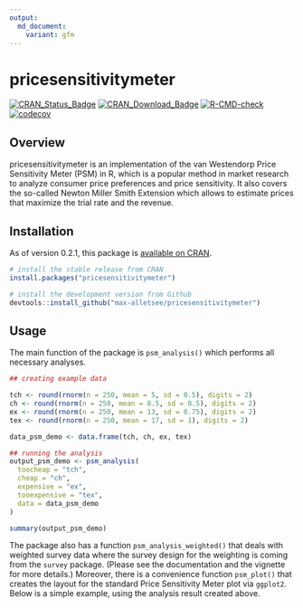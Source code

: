 ```yaml
---
output:
  md_document:
    variant: gfm
---
```




# pricesensitivitymeter

[![CRAN_Status_Badge](https://www.r-pkg.org/badges/version/pricesensitivitymeter)](https://cran.r-project.org/package=pricesensitivitymeter)
[![CRAN_Download_Badge](https://cranlogs.r-pkg.org/badges/grand-total/pricesensitivitymeter)](https://cran.r-project.org/package=pricesensitivitymeter)
[![R-CMD-check](https://github.com/max-alletsee/pricesensitivitymeter/workflows/R-CMD-check/badge.svg)](https://github.com/max-alletsee/pricesensitivitymeter/actions)
[![codecov](https://codecov.io/gh/max-alletsee/pricesensitivitymeter/branch/master/graph/badge.svg?token=W1JHNAMMEB)](https://codecov.io/gh/max-alletsee/pricesensitivitymeter)

## Overview 
pricesensitivitymeter is an implementation of the van Westendorp Price Sensitivity Meter (PSM) in R, which is a popular method in market research to analyze consumer price preferences and price sensitivity. It also covers the so-called Newton Miller Smith Extension which allows to estimate prices that maximize the trial rate and the revenue.

## Installation

As of version 0.2.1, this package is [available on CRAN](https://cran.r-project.org/package=pricesensitivitymeter).


```r
# install the stable release from CRAN
install.packages("pricesensitivitymeter")

# install the development version from Github
devtools::install_github("max-alletsee/pricesensitivitymeter")
```

## Usage

The main function of the package is `psm_analysis()` which performs all necessary analyses. 


```r
## creating example data

tch <- round(rnorm(n = 250, mean = 5, sd = 0.5), digits = 2)
ch <- round(rnorm(n = 250, mean = 8.5, sd = 0.5), digits = 2)
ex <- round(rnorm(n = 250, mean = 13, sd = 0.75), digits = 2)
tex <- round(rnorm(n = 250, mean = 17, sd = 1), digits = 2)

data_psm_demo <- data.frame(tch, ch, ex, tex)

## running the analysis
output_psm_demo <- psm_analysis(
  toocheap = "tch",
  cheap = "ch",
  expensive = "ex",
  tooexpensive = "tex",
  data = data_psm_demo
)

summary(output_psm_demo)
```

The package also has a function `psm_analysis_weighted()` that deals with weighted survey data where the survey design for the weighting is coming from the `survey` package. (Please see the documentation and the vignette for more details.) Moreover, there is a convenience function `psm_plot()` that creates the layout for the standard Price Sensitivity Meter plot via `ggplot2`. Below is a simple example, using the analysis result created above.



